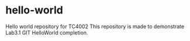 # hello-world
Hello world repository for TC4002
This repository is made to demonstrate Lab3.1 GIT HelloWorld completion.
